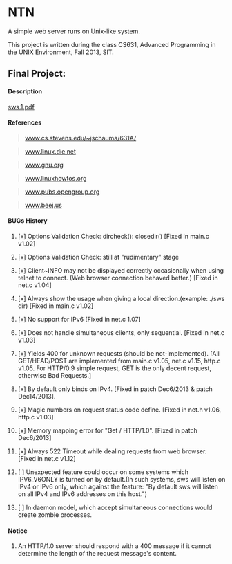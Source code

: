 # NTN

A simple web server runs on Unix-like system.

This project is written during the class CS631, Advanced Programming 
in the UNIX Environment, Fall 2013, SIT.

## Final Project:

#### Description

[sws.1.pdf](http://www.cs.stevens.edu/~jschauma/631A/sws.1.pdf)

#### References

> www.cs.stevens.edu/~jschauma/631A/

> www.linux.die.net

> www.gnu.org

> www.linuxhowtos.org

> www.pubs.opengroup.org

> www.beej.us

#### BUGs History

1. [x] Options Validation Check: dircheck(): closedir() [Fixed in main.c v1.02]

2. [x] Options Validation Check: still at "rudimentary" stage

3. [x] Client~INFO may not be displayed correctly occasionally when using telnet to connect. (Web browser connection behaved better.) [Fixed in net.c v1.04]

4. [x] Always show the usage when giving a local direction.(example: ./sws dir) [Fixed in main.c v1.02]

5. [x] No support for IPv6 [Fixed in net.c 1.07]

6. [x] Does not handle simultaneous clients, only sequential. [Fixed in net.c v1.03]

7. [x] Yields 400 for unknown requests (should be not-implemented). [All GET/HEAD/POST are implemented from main.c v1.05, net.c v1.15, http.c v1.05. For HTTP/0.9 simple request, GET is the only decent request, otherwise Bad Requests.]

8. [x] By default only binds on IPv4. [Fixed in patch Dec6/2013 & patch Dec14/2013].

9. [x] Magic numbers on request status code define. [Fixed in net.h v1.06, http.c v1.03]

10. [x] Memory mapping error for "Get / HTTP/1.0". [Fixed in patch Dec6/2013]

11. [x] Always 522 Timeout while dealing requests from web browser. [Fixed in net.c v1.12]

12. [ ] Unexpected feature could occur on some systems which IPV6_V6ONLY is turned on by default.(In such systems, sws will listen on IPv4 or IPv6 only, which against the feature: "By default sws will listen on all IPv4 and IPv6 addresses on this host.")

13. [ ] In daemon model, which accept simultaneous connections would create zombie processes.

#### Notice

1. An HTTP/1.0 server should respond with a 400 message if it cannot determine the length of the request message's content.